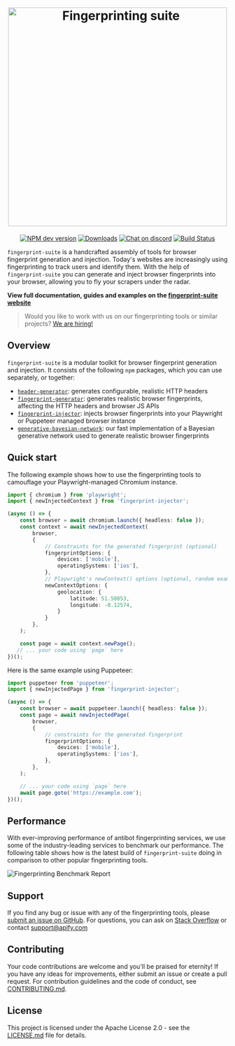 <h1 align="center">
    <a href="https://apify.github.io/fingerprint-suite/">
        <picture>
          <source media="(prefers-color-scheme: dark)" srcset="https://raw.githubusercontent.com/apify/fingerprint-suite/master/static/logo_big_light.svg">
          <img alt="Fingerprinting suite" src="https://raw.githubusercontent.com/apify/fingerprint-suite/master/static/logo_big_dark.svg" width="500">
        </picture>
    </a>
    <br>
</h1>

<p align=center>
    <a href="https://www.npmjs.com/package/fingerprint-injector" rel="nofollow"><img src="https://img.shields.io/npm/v/fingerprint-injector/latest.svg" alt="NPM dev version" data-canonical-src="https://img.shields.io/npm/v/fingerprint-injector/next.svg" style="max-width: 100%;"></a>
    <a href="https://www.npmjs.com/package/fingerprint-injector" rel="nofollow"><img src="https://img.shields.io/npm/dw/fingerprint-injector" alt="Downloads" data-canonical-src="https://img.shields.io/npm/dw/fingerprint-injector" style="max-width: 100%;"></a>
    <a href="https://discord.gg/jyEM2PRvMU" rel="nofollow"><img src="https://img.shields.io/discord/801163717915574323?label=discord" alt="Chat on discord" data-canonical-src="https://img.shields.io/discord/801163717915574323?label=discord" style="max-width: 100%;"></a>
    <a href="https://github.com/apify/fingerprint-suite/actions/workflows/test-and-release.yml"><img src="https://github.com/apify/fingerprint-suite/actions/workflows/test-and-release.yml/badge.svg?branch=stable" alt="Build Status" style="max-width: 100%;"></a>
</p>

`fingerprint-suite` is a handcrafted assembly of tools for browser fingerprint generation and injection.
Today's websites are increasingly using fingerprinting to track users and identify them.
With the help of `fingerprint-suite` you can generate and inject browser fingerprints into your browser, allowing you to fly your scrapers under the radar.

**View full documentation, guides and examples on the [fingerprint-suite website](https://apify.github.io/fingerprint-suite/)**

> Would you like to work with us on our fingerprinting tools or similar projects? [We are hiring!](https://apify.com/jobs#senior-node.js-engineer)

## Overview

`fingerprint-suite` is a modular toolkit for browser fingerprint generation and injection. It consists of the following `npm` packages, which you can use separately, or together:

- [`header-generator`](https://www.npmjs.com/package/header-generator): generates configurable, realistic HTTP headers
- [`fingerprint-generator`](https://www.npmjs.com/package/fingerprint-generator): generates realistic browser fingerprints, affecting the HTTP headers and browser JS APIs 
- [`fingerprint-injector`](https://www.npmjs.com/package/fingerprint-injector): injects browser fingerprints into your Playwright or Puppeteer managed browser instance
- [`generative-bayesian-network`](https://www.npmjs.com/package/generative-bayesian-network): our fast implementation of a Bayesian generative network used to generate realistic browser fingerprints

## Quick start

The following example shows how to use the fingerprinting tools to camouflage your Playwright-managed Chromium instance.

```typescript
import { chromium } from 'playwright';
import { newInjectedContext } from 'fingerprint-injector';

(async () => {
    const browser = await chromium.launch({ headless: false });
    const context = await newInjectedContext(
        browser,
        {
            // Constraints for the generated fingerprint (optional)
            fingerprintOptions: {
                devices: ['mobile'],
                operatingSystems: ['ios'],
            },
            // Playwright's newContext() options (optional, random example for illustration)
            newContextOptions: {
                geolocation: {
                    latitude: 51.50853,
                    longitude: -0.12574,
                }
            }
        },
    );

    const page = await context.newPage();
   // ... your code using `page` here
})();
```

Here is the same example using Puppeteer:

```typescript
import puppeteer from 'puppeteer';
import { newInjectedPage } from 'fingerprint-injector';

(async () => {
    const browser = await puppeteer.launch({ headless: false });
    const page = await newInjectedPage(
        browser,
        {
            // constraints for the generated fingerprint
            fingerprintOptions: {
                devices: ['mobile'],
                operatingSystems: ['ios'],
            },
        },
    );

    // ... your code using `page` here
    await page.goto('https://example.com');
})();
```

## Performance
With ever-improving performance of antibot fingerprinting services, we use some of the industry-leading services to benchmark our performance.
The following table shows how is the latest build of `fingerprint-suite` doing in comparison to other popular fingerprinting tools.

![Fingerprinting Benchmark Report](https://raw.githubusercontent.com/apify/fingerprint-suite/master/test/antibot-services/live-testing/report.png)

## Support

If you find any bug or issue with any of the fingerprinting tools, please [submit an issue on GitHub](https://github.com/apify/fingerprint-suite/issues).
For questions, you can ask on [Stack Overflow](https://stackoverflow.com/questions/tagged/apify) or contact support@apify.com

## Contributing

Your code contributions are welcome and you'll be praised for eternity!
If you have any ideas for improvements, either submit an issue or create a pull request.
For contribution guidelines and the code of conduct,
see [CONTRIBUTING.md](https://github.com/apify/fingerprint-suite/blob/master/CONTRIBUTING.md).

## License

This project is licensed under the Apache License 2.0 -
see the [LICENSE.md](https://github.com/apify/fingerprint-suite/blob/master/LICENSE.md) file for details.
